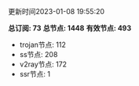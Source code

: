 更新时间2023-01-08 19:55:20

**总订阅: 73**
**总节点: 1448**
**有效节点: 493**
- trojan节点: 112
- ss节点: 208
- v2ray节点: 172
- ssr节点: 1
